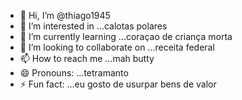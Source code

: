 - 👋 Hi, I’m @thiago1945
- 👀 I’m interested in ...calotas polares
- 🌱 I’m currently learning ...coraçao de criança morta
- 💞️ I’m looking to collaborate on ...receita federal
- 📫 How to reach me ...mah butty
- 😄 Pronouns: ...tetramanto
- ⚡ Fun fact: ...eu gosto de usurpar bens de valor

<!---
thiago1945/thiago1945 is a ✨ special ✨ repository because its `README.md` (this file) appears on your GitHub profile.
You can click the Preview link to take a look at your changes.
--->
